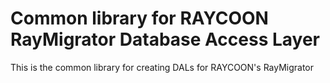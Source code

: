 # Common library for RAYCOON RayMigrator Database Access Layer
This is the common library for creating DALs for RAYCOON's RayMigrator
